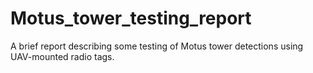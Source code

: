 # Motus_tower_testing_report
A brief report describing some testing of Motus tower detections using UAV-mounted radio tags.
